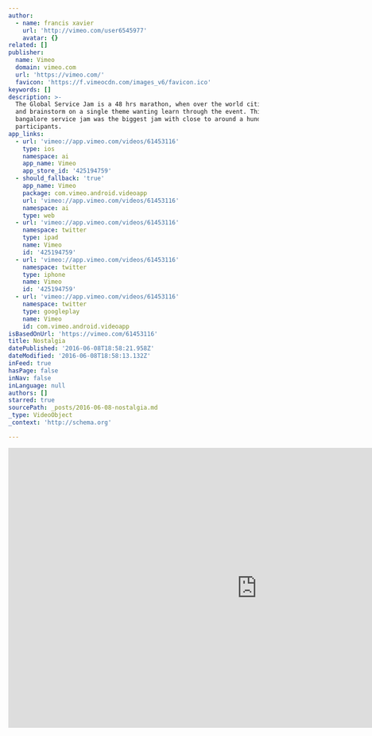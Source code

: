 ```yaml
---
author:
  - name: francis xavier
    url: 'http://vimeo.com/user6545977'
    avatar: {}
related: []
publisher:
  name: Vimeo
  domain: vimeo.com
  url: 'https://vimeo.com/'
  favicon: 'https://f.vimeocdn.com/images_v6/favicon.ico'
keywords: []
description: >-
  The Global Service Jam is a 48 hrs marathon, when over the world cities engage
  and brainstorm on a single theme wanting learn through the event. This time,
  bangalore service jam was the biggest jam with close to around a hundred
  participants.
app_links:
  - url: 'vimeo://app.vimeo.com/videos/61453116'
    type: ios
    namespace: ai
    app_name: Vimeo
    app_store_id: '425194759'
  - should_fallback: 'true'
    app_name: Vimeo
    package: com.vimeo.android.videoapp
    url: 'vimeo://app.vimeo.com/videos/61453116'
    namespace: ai
    type: web
  - url: 'vimeo://app.vimeo.com/videos/61453116'
    namespace: twitter
    type: ipad
    name: Vimeo
    id: '425194759'
  - url: 'vimeo://app.vimeo.com/videos/61453116'
    namespace: twitter
    type: iphone
    name: Vimeo
    id: '425194759'
  - url: 'vimeo://app.vimeo.com/videos/61453116'
    namespace: twitter
    type: googleplay
    name: Vimeo
    id: com.vimeo.android.videoapp
isBasedOnUrl: 'https://vimeo.com/61453116'
title: Nostalgia
datePublished: '2016-06-08T18:58:21.958Z'
dateModified: '2016-06-08T18:58:13.132Z'
inFeed: true
hasPage: false
inNav: false
inLanguage: null
authors: []
starred: true
sourcePath: _posts/2016-06-08-nostalgia.md
_type: VideoObject
_context: 'http://schema.org'

---
```

<iframe src="https://cdn.embedly.com/widgets/media.html?src=https%3A%2F%2Fplayer.vimeo.com%2Fvideo%2F61453116&amp;url=https%3A%2F%2Fvimeo.com%2F61453116&amp;image=http%3A%2F%2Fi.vimeocdn.com%2Fvideo%2F427133623_1280.jpg&amp;key=b7d04c9b404c499eba89ee7072e1c4f7&amp;type=text%2Fhtml&amp;schema=vimeo" width="1000" height="563" scrolling="no" frameborder="0" allowfullscreen="" style=""></iframe>